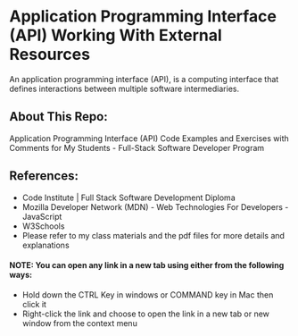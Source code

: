
# Application Programming Interface (API) Working With External Resources
An application programming interface (API), is a computing interface that defines interactions between multiple software intermediaries.

## About This Repo:
Application Programming Interface (API) Code Examples and Exercises with Comments for My Students - Full-Stack Software Developer Program

## References:
- Code Institute | Full Stack Software Development Diploma
- Mozilla Developer Network (MDN) - Web Technologies For Developers - JavaScript
- W3Schools
- Please refer to my class materials and the pdf files for more details and explanations

#### NOTE: You can open any link in a new tab using either from the following ways:
- Hold down the CTRL Key in windows or COMMAND key in Mac then click it
- Right-click the link and choose to open the link in a new tab or new window from the context menu
